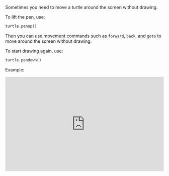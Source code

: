 Sometimes you need to move a turtle around the screen without drawing. 

To lift the pen, use:

```python
turtle.penup()
```
Then you can use movement commands such as `forward`, `back`, and `goto` to move around the screen without drawing. 

To start drawing again, use:

```python
turtle.pendown()
```   

Example:
<iframe src="https://trinket.io/embed/python/f8857e27a8?start=result" width="100%" height="300" frameborder="0" marginwidth="0" marginheight="0" allowfullscreen></iframe>
